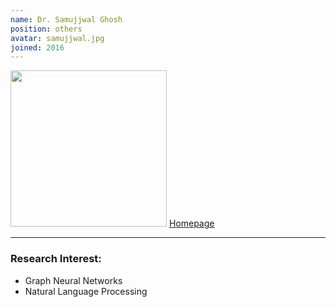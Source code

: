 ```yaml
---
name: Dr. Samujjwal Ghosh
position: others
avatar: samujjwal.jpg
joined: 2016
---
```


<img width="250" src="{{site.baseurl}}/images/people/{{page.avatar}}" data-action="zoom">
<a href="https://sites.google.com/view/samujjwal/home?authuser=0" target=_blank >Homepage</a> 

<hr>

### Research Interest:
<p style="text-align:justify">

* Graph Neural Networks
* Natural Language Processing
</p>
